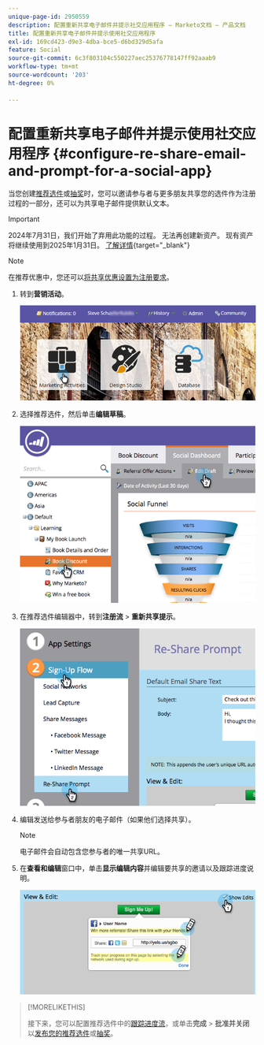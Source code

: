 ```yaml
---
unique-page-id: 2950559
description: 配置重新共享电子邮件并提示社交应用程序 — Marketo文档 — 产品文档
title: 配置重新共享电子邮件并提示使用社交应用程序
exl-id: 169cd423-d9e3-4dba-bce5-d6bd329d5afa
feature: Social
source-git-commit: 6c3f803104c550227aec25376778147ff92aaab9
workflow-type: tm+mt
source-wordcount: '203'
ht-degree: 0%

---
```


# 配置重新共享电子邮件并提示使用社交应用程序 {#configure-re-share-email-and-prompt-for-a-social-app}

当您创建[推荐选件](/help/marketo/product-docs/demand-generation/social/referral-offers/create-a-referral-offer.md)或[抽奖](/help/marketo/product-docs/demand-generation/social/sweepstakes/create-sweepstakes.md)时，您可以邀请参与者与更多朋友共享您的选件作为注册过程的一部分，还可以为共享电子邮件提供默认文本。

>[!IMPORTANT]
>
>2024年7月31日，我们开始了弃用此功能的过程。 无法再创建新资产。 现有资产将继续使用到2025年1月31日。 [了解详情](https://nation.marketo.com/t5/employee-blogs/marketo-engage-social-features-deprecation/ba-p/351977){target="_blank"}

>[!NOTE]
>
>在推荐优惠中，您还可以[将共享优惠设置为注册要求](/help/marketo/product-docs/demand-generation/social/social-functions/set-social-share-requirement.md)。

1. 转到&#x200B;**营销活动**。

   ![](assets/login-marketing-activities-3.png)

1. 选择推荐选件，然后单击&#x200B;**编辑草稿**。

   ![](assets/image2014-9-22-11-3a6-3a56.png)

1. 在推荐选件编辑器中，转到&#x200B;**注册流** > **重新共享提示**。

   ![](assets/image2014-9-22-11-3a7-3a9.png)

1. 编辑发送给参与者朋友的电子邮件（如果他们选择共享）。

   >[!NOTE]
   >
   >电子邮件会自动包含您参与者的唯一共享URL。

1. 在&#x200B;**查看和编辑**&#x200B;窗口中，单击&#x200B;**显示编辑内容**&#x200B;并编辑要共享的邀请以及跟踪进度说明。

   ![](assets/image2014-9-22-11-3a7-3a49.png)

>[!MORELIKETHIS]
>
>接下来，您可以配置推荐选件中的[跟踪进度流](configure-track-progress-flow-for-a-referral-offer.md)，或单击&#x200B;**完成** > **批准并关闭**&#x200B;以[发布您的推荐选件](/help/marketo/product-docs/demand-generation/social/referral-offers/publish-a-referral-offer.md)或[抽奖](/help/marketo/product-docs/demand-generation/social/sweepstakes/create-sweepstakes.md)。
